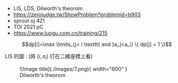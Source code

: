 - LIS, LDS, Dilworth's theorom
- https://zerojudge.tw/ShowProblem?problemid=b903
- sprout oj 421
- TOI 2021 pC
- https://www.luogu.com.cn/training/215

$$dp[i]=\max \limits_{j< i \texttt{ and }a_j<a_i} \{ dp[j] + 1 \}$$

LIS 的圖 : (將 $(i,a_i)$ 打在二維座標上看)



<figure markdown>
  ![Image title](./images/7.png){ width="600" }
  <figcaption>Dilworth's theorom</figcaption>
</figure>